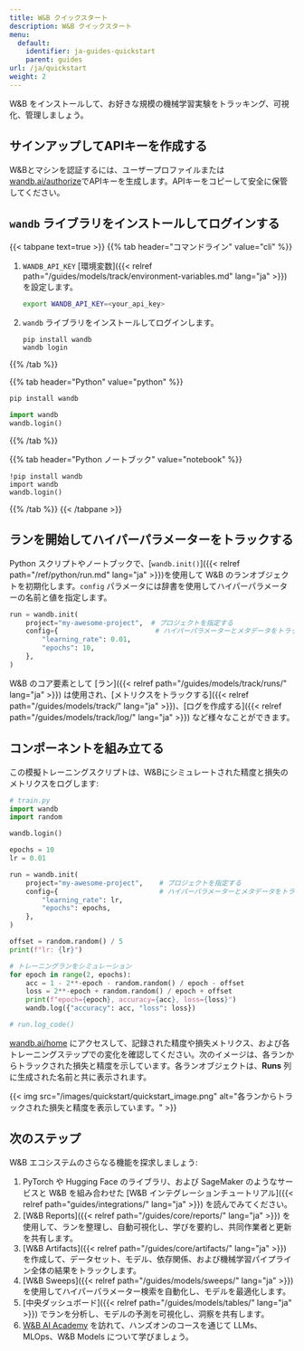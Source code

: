 ```yaml
---
title: W&B クイックスタート
description: W&B クイックスタート
menu:
  default:
    identifier: ja-guides-quickstart
    parent: guides
url: /ja/quickstart
weight: 2
---
```


W&B をインストールして、お好きな規模の機械学習実験をトラッキング、可視化、管理しましょう。

## サインアップしてAPIキーを作成する

W&Bとマシンを認証するには、ユーザープロファイルまたは[wandb.ai/authorize](https://wandb.ai/authorize)でAPIキーを生成します。APIキーをコピーして安全に保管してください。

## `wandb` ライブラリをインストールしてログインする

{{< tabpane text=true >}}
{{% tab header="コマンドライン" value="cli" %}}

1. `WANDB_API_KEY` [環境変数]({{< relref path="/guides/models/track/environment-variables.md" lang="ja" >}}) を設定します。

    ```bash
    export WANDB_API_KEY=<your_api_key>
    ```

2. `wandb` ライブラリをインストールしてログインします。

    ```shell
    pip install wandb
    wandb login
    ```

{{% /tab %}}

{{% tab header="Python" value="python" %}}

```bash
pip install wandb
```
```python
import wandb
wandb.login()
```

{{% /tab %}}

{{% tab header="Python ノートブック" value="notebook" %}}

```notebook
!pip install wandb
import wandb
wandb.login()
```

{{% /tab %}}
{{< /tabpane >}}

## ランを開始してハイパーパラメーターをトラックする

Python スクリプトやノートブックで、[`wandb.init()`]({{< relref path="/ref/python/run.md" lang="ja" >}})を使用して W&B のランオブジェクトを初期化します。`config` パラメータには辞書を使用してハイパーパラメーターの名前と値を指定します。

```python
run = wandb.init(
    project="my-awesome-project",  # プロジェクトを指定する
    config={                        # ハイパーパラメーターとメタデータをトラックする
        "learning_rate": 0.01,
        "epochs": 10,
    },
)
```

W&B のコア要素として [ラン]({{< relref path="/guides/models/track/runs/" lang="ja" >}}) は使用され、[メトリクスをトラックする]({{< relref path="/guides/models/track/" lang="ja" >}})、[ログを作成する]({{< relref path="/guides/models/track/log/" lang="ja" >}}) など様々なことができます。

## コンポーネントを組み立てる

この模擬トレーニングスクリプトは、W&Bにシミュレートされた精度と損失のメトリクスをログします:

```python
# train.py
import wandb
import random

wandb.login()

epochs = 10
lr = 0.01

run = wandb.init(
    project="my-awesome-project",    # プロジェクトを指定する
    config={                         # ハイパーパラメーターとメタデータをトラックする
        "learning_rate": lr,
        "epochs": epochs,
    },
)

offset = random.random() / 5
print(f"lr: {lr}")

# トレーニングランをシミュレーション
for epoch in range(2, epochs):
    acc = 1 - 2**-epoch - random.random() / epoch - offset
    loss = 2**-epoch + random.random() / epoch + offset
    print(f"epoch={epoch}, accuracy={acc}, loss={loss}")
    wandb.log({"accuracy": acc, "loss": loss})

# run.log_code()
```

[wandb.ai/home](https://wandb.ai/home) にアクセスして、記録された精度や損失メトリクス、および各トレーニングステップでの変化を確認してください。次のイメージは、各ランからトラックされた損失と精度を示しています。各ランオブジェクトは、**Runs** 列に生成された名前と共に表示されます。

{{< img src="/images/quickstart/quickstart_image.png" alt="各ランからトラックされた損失と精度を表示しています。" >}}

## 次のステップ

W&B エコシステムのさらなる機能を探求しましょう:

1. PyTorch や Hugging Face のライブラリ、および SageMaker のようなサービスと W&B を組み合わせた [W&B インテグレーションチュートリアル]({{< relref path="guides/integrations/" lang="ja" >}}) を読んでみてください。
2. [W&B Reports]({{< relref path="/guides/core/reports/" lang="ja" >}}) を使用して、ランを整理し、自動可視化し、学びを要約し、共同作業者と更新を共有します。
3. [W&B Artifacts]({{< relref path="/guides/core/artifacts/" lang="ja" >}}) を作成して、データセット、モデル、依存関係、および機械学習パイプライン全体の結果をトラックします。
4. [W&B Sweeps]({{< relref path="/guides/models/sweeps/" lang="ja" >}}) を使用してハイパーパラメーター検索を自動化し、モデルを最適化します。
5. [中央ダッシュボード]({{< relref path="/guides/models/tables/" lang="ja" >}}) でランを分析し、モデルの予測を可視化し、洞察を共有します。
6. [W&B AI Academy](https://wandb.ai/site/courses/) を訪れて、ハンズオンのコースを通じて LLMs、MLOps、W&B Models について学びましょう。

<!-- テスト用の変更：ローカライズされたコンテンツの修正でプレビューリンクが生成されることを確認 -->